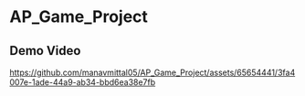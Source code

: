 # AP_Game_Project
## Demo Video

https://github.com/manavmittal05/AP_Game_Project/assets/65654441/3fa4007e-1ade-44a9-ab34-bbd6ea38e7fb

